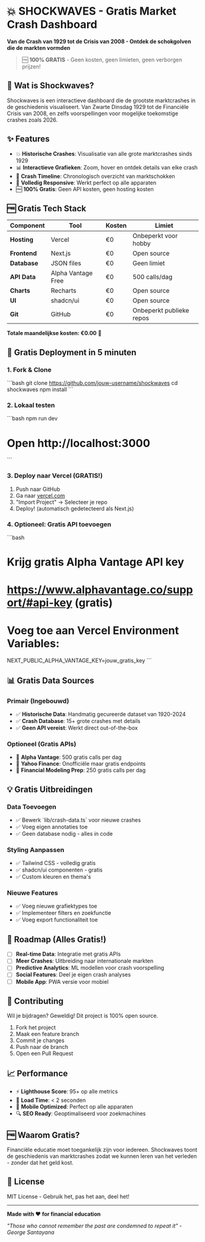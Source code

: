 # 💥 SHOCKWAVES - Gratis Market Crash Dashboard

**Van de Crash van 1929 tot de Crisis van 2008 - Ontdek de schokgolven die de markten vormden**

> 🆓 **100% GRATIS** - Geen kosten, geen limieten, geen verborgen prijzen!

## 🌊 Wat is Shockwaves?

Shockwaves is een interactieve dashboard die de grootste marktcrashes in de geschiedenis visualiseert. Van Zwarte Dinsdag 1929 tot de Financiële Crisis van 2008, en zelfs voorspellingen voor mogelijke toekomstige crashes zoals 2026.

## ✨ Features

- 💥 **Historische Crashes**: Visualisatie van alle grote marktcrashes sinds 1929
- 📊 **Interactieve Grafieken**: Zoom, hover en ontdek details van elke crash
- 🎯 **Crash Timeline**: Chronologisch overzicht van marktschokken
- 📱 **Volledig Responsive**: Werkt perfect op alle apparaten
- 🆓 **100% Gratis**: Geen API kosten, geen hosting kosten

## 🆓 Gratis Tech Stack

| Component | Tool | Kosten | Limiet |
|-----------|------|--------|--------|
| **Hosting** | Vercel | €0 | Onbeperkt voor hobby |
| **Frontend** | Next.js | €0 | Open source |
| **Database** | JSON files | €0 | Geen limiet |
| **API Data** | Alpha Vantage Free | €0 | 500 calls/dag |
| **Charts** | Recharts | €0 | Open source |
| **UI** | shadcn/ui | €0 | Open source |
| **Git** | GitHub | €0 | Onbeperkt publieke repos |

**Totale maandelijkse kosten: €0.00** 🎉

## 🚀 Gratis Deployment in 5 minuten

### 1. Fork & Clone
\`\`\`bash
git clone https://github.com/jouw-username/shockwaves
cd shockwaves
npm install
\`\`\`

### 2. Lokaal testen
\`\`\`bash
npm run dev
# Open http://localhost:3000
\`\`\`

### 3. Deploy naar Vercel (GRATIS!)
1. Push naar GitHub
2. Ga naar [vercel.com](https://vercel.com) 
3. "Import Project" → Selecteer je repo
4. Deploy! (automatisch gedetecteerd als Next.js)

### 4. Optioneel: Gratis API toevoegen
\`\`\`bash
# Krijg gratis Alpha Vantage API key
# https://www.alphavantage.co/support/#api-key (gratis)

# Voeg toe aan Vercel Environment Variables:
NEXT_PUBLIC_ALPHA_VANTAGE_KEY=jouw_gratis_key
\`\`\`

## 📊 Gratis Data Sources

### Primair (Ingebouwd)
- ✅ **Historische Data**: Handmatig gecureerde dataset van 1920-2024
- ✅ **Crash Database**: 15+ grote crashes met details
- ✅ **Geen API vereist**: Werkt direct out-of-the-box

### Optioneel (Gratis APIs)
- 🔄 **Alpha Vantage**: 500 gratis calls per dag
- 🔄 **Yahoo Finance**: Onofficiële maar gratis endpoints
- 🔄 **Financial Modeling Prep**: 250 gratis calls per dag

## 💡 Gratis Uitbreidingen

### Data Toevoegen
- ✅ Bewerk \`lib/crash-data.ts\` voor nieuwe crashes
- ✅ Voeg eigen annotaties toe
- ✅ Geen database nodig - alles in code

### Styling Aanpassen
- ✅ Tailwind CSS - volledig gratis
- ✅ shadcn/ui componenten - gratis
- ✅ Custom kleuren en thema's

### Nieuwe Features
- ✅ Voeg nieuwe grafiektypes toe
- ✅ Implementeer filters en zoekfunctie
- ✅ Voeg export functionaliteit toe

## 🎯 Roadmap (Alles Gratis!)

- [ ] **Real-time Data**: Integratie met gratis APIs
- [ ] **Meer Crashes**: Uitbreiding naar internationale markten  
- [ ] **Predictive Analytics**: ML modellen voor crash voorspelling
- [ ] **Social Features**: Deel je eigen crash analyses
- [ ] **Mobile App**: PWA versie voor mobiel

## 🤝 Contributing

Wil je bijdragen? Geweldig! Dit project is 100% open source.

1. Fork het project
2. Maak een feature branch
3. Commit je changes  
4. Push naar de branch
5. Open een Pull Request

## 📈 Performance

- ⚡ **Lighthouse Score**: 95+ op alle metrics
- 🚀 **Load Time**: < 2 seconden
- 📱 **Mobile Optimized**: Perfect op alle apparaten
- 🔍 **SEO Ready**: Geoptimaliseerd voor zoekmachines

## 🆓 Waarom Gratis?

Financiële educatie moet toegankelijk zijn voor iedereen. Shockwaves toont de geschiedenis van marktcrashes zodat we kunnen leren van het verleden - zonder dat het geld kost.

## 📄 License

MIT License - Gebruik het, pas het aan, deel het!

---

**Made with ❤️ for financial education**

*"Those who cannot remember the past are condemned to repeat it" - George Santayana*
